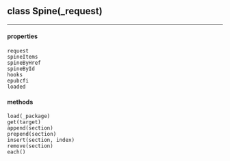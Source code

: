 ## class Spine(_request)  
---  
  #### properties  
    request  
    spineItems   
    spineByHref   
    spineById   
    hooks   
    epubcfi  
    loaded  
  #### methods  
    load(_package)  
    get(target)  
    append(section)  
    prepend(section)  
    insert(section, index)  
    remove(section)  
    each()  